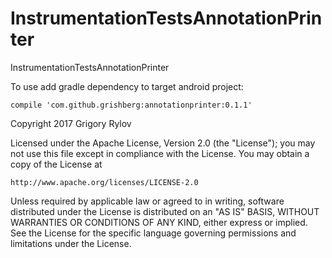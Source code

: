 # InstrumentationTestsAnnotationPrinter
InstrumentationTestsAnnotationPrinter

To use add gradle dependency to target android project:
```
compile 'com.github.grishberg:annotationprinter:0.1.1'
```

Copyright 2017 Grigory Rylov

Licensed under the Apache License, Version 2.0 (the "License");
you may not use this file except in compliance with the License.
You may obtain a copy of the License at

    http://www.apache.org/licenses/LICENSE-2.0

Unless required by applicable law or agreed to in writing, software
distributed under the License is distributed on an "AS IS" BASIS,
WITHOUT WARRANTIES OR CONDITIONS OF ANY KIND, either express or implied.
See the License for the specific language governing permissions and
limitations under the License.
